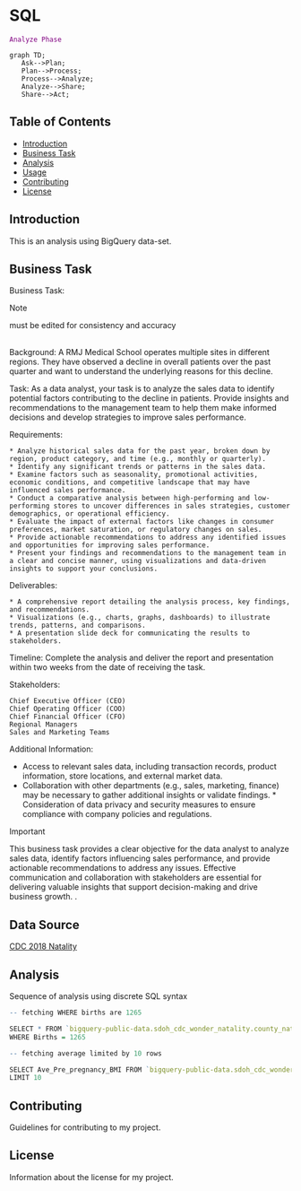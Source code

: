# SQL
<code style="color : purple">Analyze Phase</code>
 ```mermaid
graph TD;
    Ask-->Plan;
    Plan-->Process;
    Process-->Analyze;
    Analyze-->Share;
    Share-->Act;
```


## Table of Contents

- [Introduction](#introduction)
- [Business Task](#businesstask)
- [Analysis](#analysis)
- [Usage](#usage)
- [Contributing](#contributing)
- [License](#license)

## Introduction

This is an analysis using BigQuery data-set.

## Business Task

Business Task:
>[!NOTE]
 >must be edited for consistency and accuracy
<br>
Background:
A RMJ Medical School operates multiple sites in different regions. They have observed a decline in overall patients over the past quarter and want to understand the underlying reasons for this decline.

Task:
As a data analyst, your task is to analyze the sales data to identify potential factors contributing to the decline in patients. Provide insights and recommendations to the management team to help them make informed decisions and develop strategies to improve sales performance.

Requirements:

    * Analyze historical sales data for the past year, broken down by region, product category, and time (e.g., monthly or quarterly).
    * Identify any significant trends or patterns in the sales data.
    * Examine factors such as seasonality, promotional activities, economic conditions, and competitive landscape that may have influenced sales performance.
    * Conduct a comparative analysis between high-performing and low-performing stores to uncover differences in sales strategies, customer demographics, or operational efficiency.
    * Evaluate the impact of external factors like changes in consumer preferences, market saturation, or regulatory changes on sales.
    * Provide actionable recommendations to address any identified issues and opportunities for improving sales performance.
    * Present your findings and recommendations to the management team in a clear and concise manner, using visualizations and data-driven insights to support your conclusions.

Deliverables:

    * A comprehensive report detailing the analysis process, key findings, and recommendations.
    * Visualizations (e.g., charts, graphs, dashboards) to illustrate trends, patterns, and comparisons.
    * A presentation slide deck for communicating the results to stakeholders.

Timeline:
Complete the analysis and deliver the report and presentation within two weeks from the date of receiving the task.

Stakeholders:

    Chief Executive Officer (CEO)
    Chief Operating Officer (COO)
    Chief Financial Officer (CFO)
    Regional Managers
    Sales and Marketing Teams

Additional Information:

   * Access to relevant sales data, including transaction records, product information, store locations, and external market data.
   * Collaboration with other departments (e.g., sales, marketing, finance) may be necessary to gather additional insights or validate findings.
    * Consideration of data privacy and security measures to ensure compliance with company policies and regulations.


> [!IMPORTANT]
> This business task provides a clear objective for the data analyst to analyze sales data, identify factors influencing sales performance, and provide actionable recommendations to address any issues. Effective communication and collaboration with stakeholders are essential for delivering valuable insights that support decision-making and drive business growth.
.

## Data Source

<a href="bigquery-public-data.sdoh_cdc_wonder_natality">CDC 2018 Natality</a>


## Analysis

Sequence of analysis using discrete SQL syntax 
 ```r
-- fetching WHERE births are 1265

SELECT * FROM `bigquery-public-data.sdoh_cdc_wonder_natality.county_natality` 
 WHERE Births = 1265

-- fetching average limited by 10 rows

SELECT Ave_Pre_pregnancy_BMI FROM `bigquery-public-data.sdoh_cdc_wonder_natality.county_natality` 
 LIMIT 10
```

## Contributing

Guidelines for contributing to my project.

## License

Information about the license for my project.
